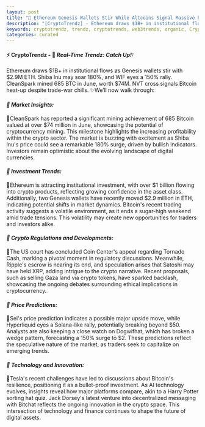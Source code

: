 ```yaml
---
layout: post
title: "🌅 Ethereum Genesis Wallets Stir While Altcoins Signal Massive Price Moves"
description: "[CryptoTrendz] - Ethereum draws $1B+ in institutional flows as Genesis wallets stir with $2.9M ETH. Shiba Inu may soar 180%, and WIF eyes a 150% rally. CleanSpark mined 685 BTC in June, worth $74M. NVT cross signals Bitcoin heat-up despite trade-war chills."
keywords: cryptotrendz, trendz, cryptotrends, web3trends, organic, Crypto, ETH, Bitcoin, Investors, Ethereum, Token, AI, XRP, Mining
categories: curated
---
```


#### ⚡ CryptoTrendz - 📌 *Real-Time Trendz: Catch Up!:*

Ethereum draws $1B+ in institutional flows as Genesis wallets stir with $2.9M ETH. Shiba Inu may soar 180%, and WIF eyes a 150% rally. CleanSpark mined 685 BTC in June, worth $74M. NVT cross signals Bitcoin heat-up despite trade-war chills. ✨We’ll now walk through:


#### *🔖  Market Insights:*  

🔹CleanSpark has reported a significant mining achievement of 685 Bitcoin valued at over $74 million in June, showcasing the potential of cryptocurrency mining. This milestone highlights the increasing profitability within the crypto sector. The market is buzzing with excitement as Shiba Inu's price could see a remarkable 180% surge, driven by bullish indicators. Investors remain optimistic about the evolving landscape of digital currencies.

#### *🔖  Investment Trends:*  

🔹Ethereum is attracting institutional investment, with over $1 billion flowing into crypto products, reflecting growing confidence in the asset class. Additionally, two Genesis wallets have recently moved $2.9 million in ETH, indicating potential shifts in market dynamics. Bitcoin's recent trading activity suggests a volatile environment, as it ends a sugar-high weekend amid trade tensions. This volatility may create new opportunities for traders and investors alike.

#### *🔖  Crypto Regulations and Developments:*  

🔹The US court has concluded Coin Center's appeal regarding Tornado Cash, marking a pivotal moment in regulatory discussions. Meanwhile, Ripple's escrow is nearing its end, and speculation arises that Satoshi may have held XRP, adding intrigue to the crypto narrative. Recent proposals, such as selling Gaza land via crypto tokens, have sparked backlash, showcasing the ongoing debates surrounding ethical implications in cryptocurrency.

#### *🔖  Price Predictions:*  

🔹Sei's price prediction indicates a possible major upside move, while Hyperliquid eyes a Solana-like rally, potentially breaking beyond $50. Analysts are also keeping a close watch on Dogwifhat, which has broken a wedge pattern, forecasting a 150% surge to $2. These predictions reflect the speculative nature of the market, as traders seek to capitalize on emerging trends.

#### *🔖  Technology and Innovation:*  

🔹Tesla's recent challenges have led to discussions about Bitcoin's resilience, positioning it as a bullet-proof investment. As AI technology evolves, insights reveal how major platforms compare, akin to a Harry Potter sorting hat quiz. Jack Dorsey's latest venture into decentralized messaging with Bitchat reflects the ongoing innovation in the crypto space. This intersection of technology and finance continues to shape the future of digital assets.
